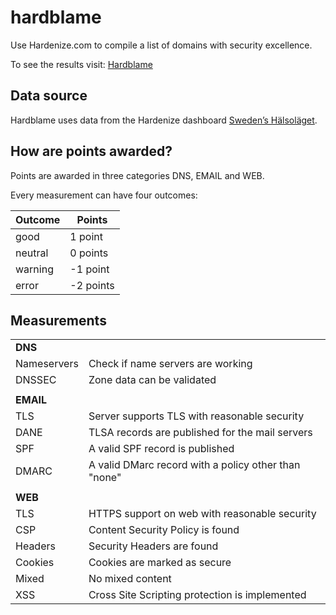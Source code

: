 # hardblame
Use Hardenize.com to compile a list of domains with security excellence.

To see the results visit: [Hardblame](https://dotse.github.io/hardblame/)

## Data source
Hardblame uses data from the Hardenize dashboard [Sweden’s Hälsoläget](https://www.hardenize.com/dashboards/sweden-health-status/).

## How are points awarded?
Points are awarded in three categories DNS, EMAIL and WEB.

Every measurement can have four outcomes:

|Outcome|Points|
|---|---|
|good| 1 point|
|neutral| 0 points|
|warning|-1 point|
|error|-2 points|

## Measurements

|   |   |
|---|---|
|**DNS**|
|Nameservers|Check if name servers are working|
|DNSSEC|Zone data can be validated|
|   |   |
|**EMAIL**|
|TLS|Server supports TLS with reasonable security|
|DANE|TLSA records are published for the mail servers|
|SPF|A valid SPF record is published|
|DMARC|A valid DMarc record with a policy other than "none"|
|   |   |
|**WEB**|
|TLS|HTTPS support on web with reasonable security|
|CSP|Content Security Policy is found|
|Headers|Security Headers are found|
|Cookies|Cookies are marked as secure|
|Mixed|No mixed content|
|XSS|Cross Site Scripting protection is implemented|
